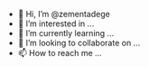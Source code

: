 - 👋 Hi, I’m @zementadege
- 👀 I’m interested in ...
- 🌱 I’m currently learning ...
- 💞️ I’m looking to collaborate on ...
- 📫 How to reach me ...

<!---
zementadege/zementadege is a ✨ special ✨ repository because its `README.md` (this file) appears on your GitHub profile.
You can click the Preview link to take a look at your changes.
--->

